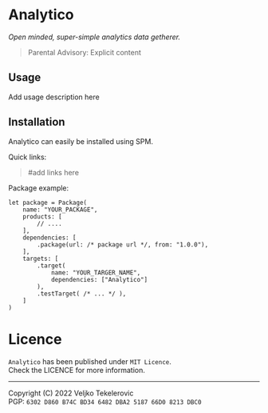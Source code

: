 # Analytico

_Open minded, super-simple analytics data getherer._


> Parental Advisory: Explicit content

## Usage

Add usage description here

## Installation
Analytico can easily be installed using SPM.  

Quick links:  
> #add links here

Package example:
```
let package = Package(
    name: "YOUR_PACKAGE",
    products: [
        // ....
    ],
    dependencies: [
        .package(url: /* package url */, from: "1.0.0"),
    ],
    targets: [
        .target(
            name: "YOUR_TARGER_NAME",
            dependencies: ["Analytico"]
        ),
        .testTarget( /* ... */ ),
    ]
)
```

# Licence
`Analytico` has been published under `MIT Licence`.  
Check the LICENCE for more information.

---  
Copyright (C) 2022 Veljko Tekelerovic  
PGP: `6302 D860 B74C BD34 6482 DBA2 5187 66D0 8213 DBC0`
